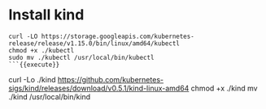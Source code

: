 # Install kind


```
curl -LO https://storage.googleapis.com/kubernetes-release/release/v1.15.0/bin/linux/amd64/kubectl
chmod +x ./kubectl
sudo mv ./kubectl /usr/local/bin/kubectl
```{{execute}}

```
curl -Lo ./kind https://github.com/kubernetes-sigs/kind/releases/download/v0.5.1/kind-linux-amd64
chmod +x ./kind
mv ./kind /usr/local/bin/kind
```{{execute}}
